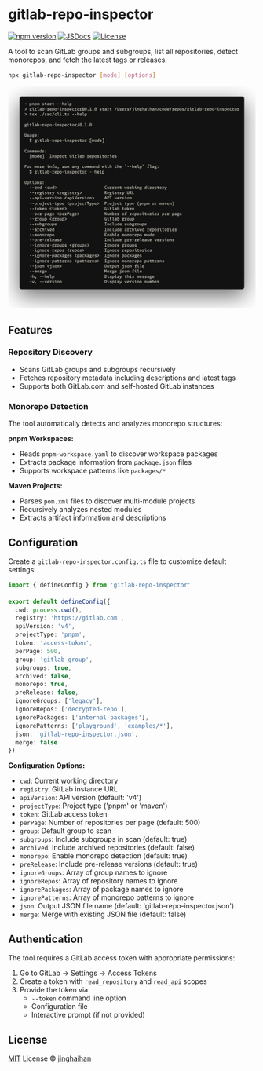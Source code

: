 # gitlab-repo-inspector

[![npm version][npm-version-src]][npm-version-href]
[![JSDocs][jsdocs-src]][jsdocs-href]
[![License][license-src]][license-href]

A tool to scan GitLab groups and subgroups, list all repositories, detect monorepos, and fetch the latest tags or releases.

```bash
npx gitlab-repo-inspector [mode] [options]
```

<p align='center'>
<img src='./assets/help.png' />
</p>

## Features

### Repository Discovery
- Scans GitLab groups and subgroups recursively
- Fetches repository metadata including descriptions and latest tags
- Supports both GitLab.com and self-hosted GitLab instances

### Monorepo Detection
The tool automatically detects and analyzes monorepo structures:

**pnpm Workspaces:**
- Reads `pnpm-workspace.yaml` to discover workspace packages
- Extracts package information from `package.json` files
- Supports workspace patterns like `packages/*`

**Maven Projects:**
- Parses `pom.xml` files to discover multi-module projects
- Recursively analyzes nested modules
- Extracts artifact information and descriptions

## Configuration

Create a `gitlab-repo-inspector.config.ts` file to customize default settings:

```ts
import { defineConfig } from 'gitlab-repo-inspector'

export default defineConfig({
  cwd: process.cwd(),
  registry: 'https://gitlab.com',
  apiVersion: 'v4',
  projectType: 'pnpm',
  token: 'access-token',
  perPage: 500,
  group: 'gitlab-group',
  subgroups: true,
  archived: false,
  monorepo: true,
  preRelease: false,
  ignoreGroups: ['legacy'],
  ignoreRepos: ['decrypted-repo'],
  ignorePackages: ['internal-packages'],
  ignorePatterns: ['playground', 'examples/*'],
  json: 'gitlab-repo-inspector.json',
  merge: false
})
```

**Configuration Options:**
- `cwd`: Current working directory
- `registry`: GitLab instance URL
- `apiVersion`: API version (default: 'v4')
- `projectType`: Project type ('pnpm' or 'maven')
- `token`: GitLab access token
- `perPage`: Number of repositories per page (default: 500)
- `group`: Default group to scan
- `subgroups`: Include subgroups in scan (default: true)
- `archived`: Include archived repositories (default: false)
- `monorepo`: Enable monorepo detection (default: true)
- `preRelease`: Include pre-release versions (default: true)
- `ignoreGroups`: Array of group names to ignore
- `ignoreRepos`: Array of repository names to ignore
- `ignorePackages`: Array of package names to ignore
- `ignorePatterns`: Array of monorepo patterns to ignore
- `json`: Output JSON file name (default: 'gitlab-repo-inspector.json')
- `merge`: Merge with existing JSON file (default: false)

## Authentication

The tool requires a GitLab access token with appropriate permissions:

1. Go to GitLab → Settings → Access Tokens
2. Create a token with `read_repository` and `read_api` scopes
3. Provide the token via:
   - `--token` command line option
   - Configuration file
   - Interactive prompt (if not provided)

## License

[MIT](./LICENSE) License © [jinghaihan](https://github.com/jinghaihan)

<!-- Badges -->

[npm-version-src]: https://img.shields.io/npm/v/gitlab-repo-inspector?style=flat&colorA=080f12&colorB=1fa669
[npm-version-href]: https://npmjs.com/package/gitlab-repo-inspector
[npm-downloads-src]: https://img.shields.io/npm/dm/gitlab-repo-inspector?style=flat&colorA=080f12&colorB=1fa669
[npm-downloads-href]: https://npmjs.com/package/gitlab-repo-inspector
[bundle-src]: https://img.shields.io/bundlephobia/minzip/gitlab-repo-inspector?style=flat&colorA=080f12&colorB=1fa669&label=minzip
[bundle-href]: https://bundlephobia.com/result?p=gitlab-repo-inspector
[license-src]: https://img.shields.io/badge/license-MIT-blue.svg?style=flat&colorA=080f12&colorB=1fa669
[license-href]: https://github.com/jinghaihan/gitlab-repo-inspector/LICENSE
[jsdocs-src]: https://img.shields.io/badge/jsdocs-reference-080f12?style=flat&colorA=080f12&colorB=1fa669
[jsdocs-href]: https://www.jsdocs.io/package/gitlab-repo-inspector
